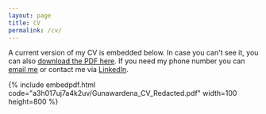 ```yaml
---
layout: page
title: CV
permalink: /cv/
---
```


A current version of my CV is embedded below. In case you can't see it, you can also [download the PDF here](https://www.dropbox.com/s/a3h017uj7a4k2uv/Gunawardena_CV_Redacted.pdf?dl=0).  If you need my phone number you can [email me](mailto:1.nipun@gmail.com) or contact me via [LinkedIn](https://www.linkedin.com/in/nipgun/).

{% include embedpdf.html code="a3h017uj7a4k2uv/Gunawardena_CV_Redacted.pdf" width=100 height=800 %}


